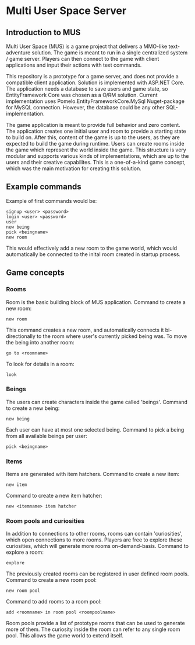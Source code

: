 # Multi User Space Server

## Introduction to MUS

Multi User Space (MUS) is a game project that delivers a MMO-like text-adventure solution.
The game is meant to run in a single centralized system / game server.
Players can then connect to the game with client applications and input their actions with text commands.

This repository is a prototype for a game server, and does not provide a compatible client application.
Solution is implemented with ASP.NET Core.
The application needs a database to save users and game state, so EntityFramework Core was chosen as a O/RM solution.
Current implementation uses Pomelo.EntityFrameworkCore.MySql Nuget-package for MySQL connection.
However, the database could be any other SQL-implementation.

The game application is meant to provide full behavior and zero content.
The application creates one initial user and room to provide a starting state to build on.
After this, content of the game is up to the users, as they are expected to build the game during runtime.
Users can create rooms inside the game which represent the world inside the game.
This structure is very modular and supports various kinds of implementations, which are up to the users and their creative capabilites.
This is a one-of-a-kind game concept, which was the main motivation for creating this solution.

## Example commands

Example of first commands would be:

```
signup <user> <password>
login <user> <password>
user
new being
pick <beingname>
new room
```

This would effectively add a new room to the game world, which would automatically be connected to the inital room created in startup process.

## Game concepts

### Rooms

Room is the basic building block of MUS application.
Command to create a new room:

```
new room
```

This command creates a new room, and automatically connects it bi-directionally to the room where user's currently picked being was.
To move the being into another room:

```
go to <roomname>
```

To look for details in a room:

```
look
```

### Beings

The users can create characters inside the game called 'beings'.
Command to create a new being:

```
new being
```

Each user can have at most one selected being. Command to pick a being from all available beings per user:

```
pick <beingname>
```

### Items

Items are generated with item hatchers.
Command to create a new item:

```
new item
```

Command to create a new item hatcher:

```
new <itemname> item hatcher
```

### Room pools and curiosities

In addition to connections to other rooms, rooms can contain 'curiosities', which open connections to more rooms.
Players are free to explore these curiosities, which will generate more rooms on-demand-basis.
Command to explore a room:

```
explore
```

The previously created rooms can be registered in user defined room pools.
Command to create a new room pool:

```
new room pool
```

Command to add rooms to a room pool:

```
add <roomname> in room pool <roompoolname>
```

Room pools provide a list of prototype rooms that can be used to generate more of them.
The curiosity inside the room can refer to any single room pool.
This allows the game world to extend itself.
